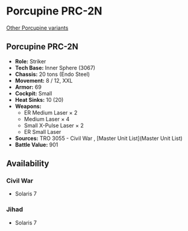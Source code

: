 # Porcupine PRC-2N 

[Other Porcupine variants](../porcupine.md) 

## Porcupine PRC-2N 

- **Role:** Striker 
- **Tech Base:** Inner Sphere (3067) 
- **Chassis:** 20 tons (Endo Steel) 
- **Movement:** 8 / 12, XXL 
- **Armor:** 69 
- **Cockpit:** Small 
- **Heat Sinks:** 10 (20) 
- **Weapons:** 
  - ER Medium Laser × 2 
  - Medium Laser × 4 
  - Small X-Pulse Laser × 2 
  - ER Small Laser 
- **Sources:** TRO 3055 - Civil War , [Master Unit List](Master Unit List) 
- **Battle Value:** 901 

## Availability 

### Civil War 

- Solaris 7 

### Jihad 

- Solaris 7 

